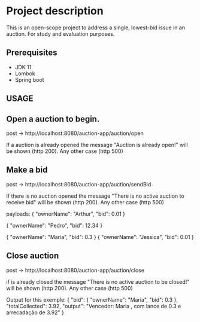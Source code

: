 # Project description
This is an open-scope project to address a single, lowest-bid issue in an auction. For study and evaluation purposes.

## Prerequisites
- JDK 11
- Lombok
- Spring boot

## USAGE
## Open a auction to begin.

post -> http://localhost:8080/auction-app/auction/open

If a auction is already opened the message "Auction is already open!" will be shown (http 200). Any other case (http 500)

## Make a bid

post -> http://localhost:8080/auction-app/auction/sendBid

If there is no auction opened the message "There is no active auction to receive bid" will be shown (http 200). Any other case (http 500)

payloads:
{
    "ownerName": "Arthur",
    "bid": 0.01
}

{
    "ownerName": "Pedro",
    "bid": 12.34
}

{
    "ownerName": "Maria",
    "bid": 0.3
}
{
    "ownerName": "Jessica",
    "bid": 0.01
}

## Close auction 

post -> http://localhost:8080/auction-app/auction/close

if is already closed the message "There is no active auction to be closed!" will be shown (http 200). Any other case (http 500)

Output for this exemple:
{
    "bid": {
        "ownerName": "Maria",
        "bid": 0.3
    },
    "totalCollected": 3.92,
    "output": "Vencedor: Maria , com lance de 0.3 e arrecadação de 3.92"
}
